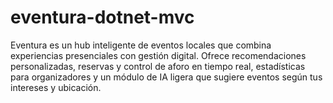 # eventura-dotnet-mvc
Eventura es un hub inteligente de eventos locales que combina experiencias presenciales con gestión digital. Ofrece recomendaciones personalizadas, reservas y control de aforo en tiempo real, estadísticas para organizadores y un módulo de IA ligera que sugiere eventos según tus intereses y ubicación.

